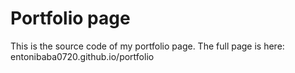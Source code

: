 # Portfolio page

This is the source code of my portfolio page.
The full page is here: entonibaba0720.github.io/portfolio
